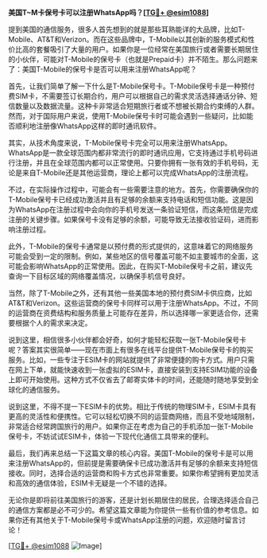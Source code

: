 **美国T~M卡保号卡可以注册WhatsApp吗？[[TG💪+ @esim1088](https://t.me/s/esim1088)]**

提到美国的通信服务，很多人首先想到的就是那些耳熟能详的大品牌，比如T-Mobile、AT&T和Verizon。而在这些品牌中，T-Mobile以其创新的服务模式和性价比高的套餐吸引了大量的用户。如果你是一位经常在美国旅行或者需要长期居住的小伙伴，可能对T-Mobile的保号卡（也就是Prepaid卡）并不陌生。那么问题来了：美国T-Mobile的保号卡是否可以用来注册WhatsApp呢？

首先，让我们简单了解一下什么是T-Mobile保号卡。T-Mobile保号卡是一种预付费SIM卡，不需要签订长期合约，用户可以根据自己的需求灵活选择通话分钟、短信数量以及数据流量。这种卡非常适合短期旅行者或不想被长期合约束缚的人群。然而，对于国际用户来说，使用T-Mobile保号卡时可能会遇到一些疑问，比如能否顺利地注册像WhatsApp这样的即时通讯软件。

其实，从技术角度来说，T-Mobile保号卡完全可以用来注册WhatsApp。WhatsApp是一款全球范围内都非常流行的即时通讯应用，它支持通过手机号码进行注册，并且在全球范围内都可以正常使用。只要你拥有一张有效的手机号码，无论是来自T-Mobile还是其他运营商，理论上都可以完成WhatsApp的注册流程。

不过，在实际操作过程中，可能会有一些需要注意的地方。首先，你需要确保你的T-Mobile保号卡已经成功激活并且有足够的余额来支持电话和短信功能。这是因为WhatsApp在注册过程中会向你的手机号发送一条验证短信，而这条短信是完成注册的关键步骤。如果保号卡没有足够的余额，可能导致无法接收验证码，进而影响注册过程。

此外，T-Mobile的保号卡通常是以预付费的形式提供的，这意味着它的网络服务可能会受到一定的限制。例如，某些地区的信号覆盖可能不如主要城市的全面，这可能会影响WhatsApp的正常使用。因此，在购买T-Mobile保号卡之前，建议先查询一下目标区域的网络覆盖情况，以确保手机信号良好。

当然，除了T-Mobile之外，还有其他一些美国本地的预付费SIM卡供应商，比如AT&T和Verizon。这些运营商的保号卡同样可以用于注册WhatsApp。不过，不同的运营商在资费结构和服务质量上可能存在差异，所以选择哪一家更适合你，还需要根据个人的需求来决定。

说到这里，相信很多小伙伴都会好奇，如何才能轻松获取一张T-Mobile保号卡呢？答案其实很简单——现在市面上有很多在线平台提供T-Mobile保号卡的购买服务。比如，一些专注于ESIM卡的网站就提供了非常便捷的购卡方式。用户只需在网上下单，就能快速收到一张虚拟的ESIM卡，直接安装到支持ESIM功能的设备上即可开始使用。这种方式不仅省去了邮寄实体卡的时间，还能随时随地享受到全球化的通信服务。

说到这里，不得不提一下ESIM卡的优势。相比于传统的物理SIM卡，ESIM卡具有更高的灵活性和便携性。它可以轻松切换不同的运营商网络，而且不受地域限制，非常适合经常跨国旅行的用户。如果你正在考虑为自己的手机添加一张T-Mobile保号卡，不妨试试ESIM卡，体验一下现代化通信工具带来的便利。

最后，我们再来总结一下这篇文章的核心内容。美国T-Mobile的保号卡是可以用来注册WhatsApp的，但前提是需要确保卡已成功激活并有足够的余额来支持短信接收。同时，选择合适的运营商和购卡方式也非常重要。如果你希望拥有更加灵活和高效的通信体验，ESIM卡无疑是一个不错的选择。

无论你是即将前往美国旅行的游客，还是计划长期居住的居民，合理选择适合自己的通信方案都是必不可少的。希望这篇文章能为你提供一些有价值的参考信息。如果你还有其他关于T-Mobile保号卡或WhatsApp注册的问题，欢迎随时留言讨论！

[[TG💪+ @esim1088](https://t.me/s/esim1088) ![Image](https://i.postimg.cc/4NQfJmqS/Snipaste-2025-05-13-00-14-12.png)]